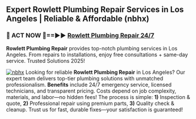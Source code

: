 ## Expert Rowlett Plumbing Repair Services in Los Angeles | Reliable & Affordable (nbhx)  

<h3>🚿 ACT NOW 🌟==►► <a href="https://tinyurl.com/2ne6vx2x" rel="nofollow">Rowlett Plumbing Repair 24/7</a></h3>

**Rowlett Plumbing Repair** provides top-notch plumbing services in Los Angeles. From repairs to installations, enjoy free consultations + same-day service. Trusted Solutions 2025!

[![nbhx](https://i.imgur.com/4PFF4AK.jpeg)](https://tinyurl.com/2ne6vx2x)
Looking for reliable **Rowlett Plumbing Repair** in Los Angeles? Our expert team delivers top-tier plumbing solutions with unmatched professionalism. **Benefits** include 24/7 emergency service, licensed technicians, and transparent pricing. Costs depend on job complexity, materials, and labor—no hidden fees! The process is simple: **1)** Inspection & quote, **2)** Professional repair using premium parts, **3)** Quality check & cleanup. Trust us for fast, durable fixes—your satisfaction is guaranteed!